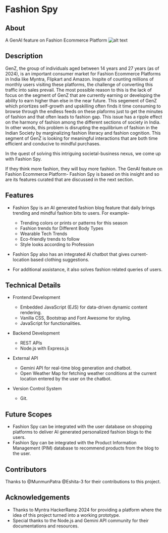 # Fashion Spy

## About
A GenAI feature on Fashion Ecommerce Platform ![alt text](https://drive.google.com/file/d/1pd0a_3HSA1_p57u6aK1740RmBhrckdRh/view?usp=sharing)


## Description
GenZ, the group of individuals aged between 14 years and 27 years (as of 2024), is an important consumer market for Fashion Ecommerce Platforms in India like Myntra, Flipkart and Amazon. Inspite of counting millions of monthly users visiting these platforms, the challenge of converting this traffic into sales prevail. The most possible reason to this is the lack of focus on the segment of GenZ that are currently earning or developing the ability to earn higher than else in the near future. This segement of GenZ which priortizes self-growth and upskilling often finds it time consuming to browse through the endless feeds on these plaforms just to get the minutes of fashion and that often leads to fashion gap. This issue has a ripple effect on the harmony of fashion among the different sections of society in India. In other words, this problem is disrupting the equilibrium of fashion in the Indian Society by marginalizing fashion literacy and fashion cognition. This segment of GenZ is looking for meaningful interactions that are both time efficient and conducive to mindful purchases.

In the quest of solving this intriguing societal-business nexus, we come up with Fashion Spy. 

If they think more fashion, they will buy more fashion. The GenAI feature on Fashion Ecommerce Platform- Fashion Spy is based on this insight and so are its features curated that are discussed in the next section.


## Features
* Fashion Spy is an AI generated fashion blog feature that daily brings trending and mindful fashion bits to users. For example-
   * Trending colors or prints or patterns for this season
   * Fashion trends for Different Body Types
   * Wearable Tech Trends
   * Eco-friendly trends to follow
   * Style looks according to Profession

* Fashion Spy also has an integrated AI chatbot that gives current-location based clothing suggestions. 

* For additional assistance, it also solves fashion related queries of users.


## Technical Details
* Frontend Development
   * Embedded JavaScript (EJS) for data-driven dynamic content rendering.
   * Vanilla CSS, Bootstrap and Font Awesome for styling.
   * JavaScript for functionalities.
     
* Backend Development
   * REST APIs
   * Node.js with Express.js
     
* External API
  * Gemini API for real-time blog generation and chatbot.
  * Open Weather Map for fetching weather conditions at the current location entered by the user on the chatbot.
    
* Version Control System
  * Git.


## Future Scopes
* Fashion Spy can be integrated with the user database on shopping platforms to deliver AI generated personalized fashion blogs to the users.
* Fashion Spy can be integrated with the Product Information Management (PIM) database to recommend products from the blog to the user.

## Contributors
Thanks to @MunmunPatra @Eshita-3 for their contributions to this project.


## Acknowledgements
* Thanks to Myntra HackerRamp 2024 for providing a platform where the idea of this project turned into a working prototype.
* Special thanks to the Node.js and Gemini API community for their documentations and resources.

